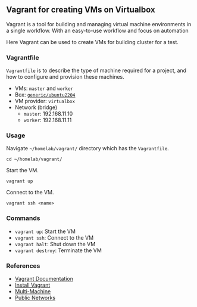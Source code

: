 ## Vagrant for creating VMs on Virtualbox

Vagrant is a tool for building and managing virtual machine environments in a single workflow. With an easy-to-use workflow and focus on automation

Here Vagrant can be used to create VMs for building cluster for a test.

### Vagrantfile

`Vagrantfile` is to describe the type of machine required for a project, and how to configure and provision these machines.

* VMs: `master` and `worker`
* Box: [`generic/ubuntu2204`](https://app.vagrantup.com/generic/boxes/ubuntu2204)
* VM provider: `virtualbox`
* Network (bridge)
  * `master`: 192.168.11.10 
  * `worker`: 192.168.11.11


### Usage

Navigate `~/homelab/vagrant/` directory which has the `Vagrantfile`.

```
cd ~/homelab/vagrant/
```

Start the VM.

```
vagrant up
```

Connect to the VM.

```
vagrant ssh <name>
```

### Commands

* `vagrant up`: Start the VM
* `vagrant ssh`: Connect to the VM
* `vagrant halt`: Shut down the VM
* `vagrant destroy`: Terminate the VM

### __References__

* [Vagrant Documentation](https://developer.hashicorp.com/vagrant/docs)
* [Install Vagrant](https://developer.hashicorp.com/vagrant/downloads)
* [Multi-Machine](https://developer.hashicorp.com/vagrant/docs/multi-machine)
* [Public Networks](https://developer.hashicorp.com/vagrant/docs/networking/public_network)